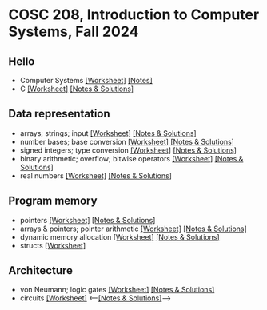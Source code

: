# COSC 208, Introduction to Computer Systems, Fall 2024


## Hello
* Computer Systems [[Worksheet]](00_hello-systems.worksheet.html) [[Notes]](00_hello-systems.notes.html)
* C [[Worksheet]](01_hello-C.worksheet.html) [[Notes & Solutions]](01_hello-C.notes.html)

## Data representation
* arrays; strings; input [[Worksheet]](10_data-representation_arrays.worksheet.html) [[Notes & Solutions]](10_data-representation_arrays.notes.html)
* number bases; base conversion [[Worksheet]](11_data-representation_number-bases.worksheet.html) [[Notes & Solutions]](11_data-representation_number-bases.notes.html)
* signed integers; type conversion [[Worksheet]](12_data-representation_signed.worksheet.html) [[Notes & Solutions]](12_data-representation_signed.notes.html)
* binary arithmetic; overflow; bitwise operators [[Worksheet]](13_data-representation_bitwise.worksheet.html) [[Notes & Solutions]](13_data-representation_bitwise.notes.html)
* real numbers [[Worksheet]](14_data-representation_real.worksheet.html) [[Notes & Solutions]](14_data-representation_real.notes.html)

## Program memory
* pointers [[Worksheet]](20_program-memory_pointers.worksheet.html) [[Notes & Solutions]](20_program-memory_pointers.notes.html)
* arrays & pointers; pointer arithmetic [[Worksheet]](21_program-memory_arrays.worksheet.html) [[Notes & Solutions]](21_program-memory_arrays.notes.html)
* dynamic memory allocation [[Worksheet]](22_program-memory_malloc.worksheet.html) [[Notes & Solutions]](22_program-memory_malloc.notes.html)
* structs [[Worksheet]](23_program-memory_structs.worksheet.html)

## Architecture
* von Neumann; logic gates [[Worksheet]](30_architecture_components.worksheet.html) [[Notes & Solutions]](30_architecture_components.notes.html)
* circuits [[Worksheet]](31_architecture_circuits.worksheet.html) <--[[Notes & Solutions]](31_architecture_circuits.notes.html)-->